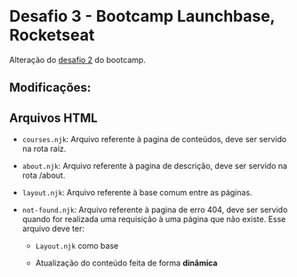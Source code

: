 # Desafio 3 - Bootcamp Launchbase, Rocketseat

Alteração do [desafio 2](https://github.com/lanzath/Primeiro-HTML) do bootcamp.

## Modificações:


## Arquivos HTML
* `courses.njk`: Arquivo referente à pagina de conteúdos, deve ser servido na rota raiz.

* `about.njk`: Arquivo referente à pagina de descrição, deve ser servido na rota /about.

* `layout.njk`: Arquivo referente à base comum entre as páginas.

* `not-found.njk`: Arquivo referente à pagina de erro 404, deve ser servido quando for realizada uma requisição à uma página que não existe. Esse arquivo deve ter:

  * `Layout.njk` como base
  
  * Atualização do conteúdo feita de forma __dinâmica__
